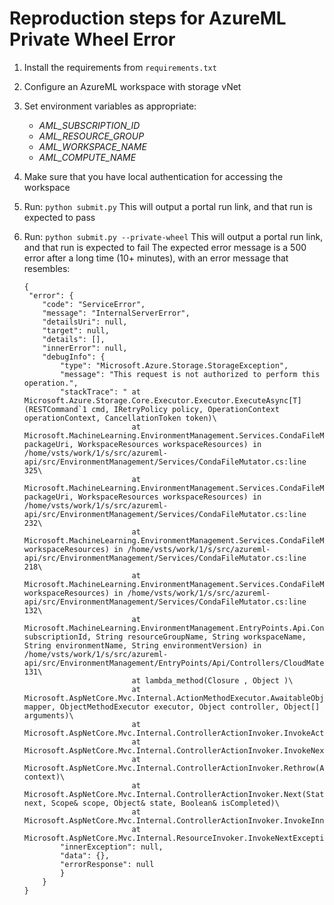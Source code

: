 # Reproduction steps for AzureML Private Wheel Error

1. Install the requirements from `requirements.txt`

2. Configure an AzureML workspace with storage vNet

3. Set environment variables as appropriate:
    * *AML_SUBSCRIPTION_ID*
    * *AML_RESOURCE_GROUP*
    * *AML_WORKSPACE_NAME*
    * *AML_COMPUTE_NAME*

4. Make sure that you have local authentication for accessing the workspace

5. Run: `python submit.py`
    This will output a portal run link, and that run is expected to pass

6. Run: `python submit.py --private-wheel`
    This will output a portal run link, and that run is expected to fail
    The expected error message is a 500 error after a long time (10+ minutes), with an error message that resembles:
    ```
    {
     "error": {
        "code": "ServiceError",
        "message": "InternalServerError",
        "detailsUri": null,
        "target": null,
        "details": [],
        "innerError": null,
        "debugInfo": {
            "type": "Microsoft.Azure.Storage.StorageException",
            "message": "This request is not authorized to perform this operation.",
            "stackTrace": " at Microsoft.Azure.Storage.Core.Executor.Executor.ExecuteAsync[T](RESTCommand`1 cmd, IRetryPolicy policy, OperationContext operationContext, CancellationToken token)\
                            at Microsoft.MachineLearning.EnvironmentManagement.Services.CondaFileMutator.GetBlobContainer(String packageUri, WorkspaceResources workspaceResources) in /home/vsts/work/1/s/src/azureml-api/src/EnvironmentManagement/Services/CondaFileMutator.cs:line 325\
                            at Microsoft.MachineLearning.EnvironmentManagement.Services.CondaFileMutator.RenewBlobSasToken(String packageUri, WorkspaceResources workspaceResources) in /home/vsts/work/1/s/src/azureml-api/src/EnvironmentManagement/Services/CondaFileMutator.cs:line 232\
                            at Microsoft.MachineLearning.EnvironmentManagement.Services.CondaFileMutator.RenewPrivatePackageSasUrls(WorkspaceResources workspaceResources) in /home/vsts/work/1/s/src/azureml-api/src/EnvironmentManagement/Services/CondaFileMutator.cs:line 218\
                            at Microsoft.MachineLearning.EnvironmentManagement.Services.CondaFileMutator.GetSerializedCondaFileWithSas(WorkspaceResources workspaceResources) in /home/vsts/work/1/s/src/azureml-api/src/EnvironmentManagement/Services/CondaFileMutator.cs:line 132\
                            at Microsoft.MachineLearning.EnvironmentManagement.EntryPoints.Api.Controllers.CloudMaterializationController.StartImageBuild(Guid subscriptionId, String resourceGroupName, String workspaceName, String environmentName, String environmentVersion) in /home/vsts/work/1/s/src/azureml-api/src/EnvironmentManagement/EntryPoints/Api/Controllers/CloudMaterializationController.cs:line 131\
                            at lambda_method(Closure , Object )\
                            at Microsoft.AspNetCore.Mvc.Internal.ActionMethodExecutor.AwaitableObjectResultExecutor.Execute(IActionResultTypeMapper mapper, ObjectMethodExecutor executor, Object controller, Object[] arguments)\
                            at Microsoft.AspNetCore.Mvc.Internal.ControllerActionInvoker.InvokeActionMethodAsync()\
                            at Microsoft.AspNetCore.Mvc.Internal.ControllerActionInvoker.InvokeNextActionFilterAsync()\
                            at Microsoft.AspNetCore.Mvc.Internal.ControllerActionInvoker.Rethrow(ActionExecutedContext context)\
                            at Microsoft.AspNetCore.Mvc.Internal.ControllerActionInvoker.Next(State& next, Scope& scope, Object& state, Boolean& isCompleted)\
                            at Microsoft.AspNetCore.Mvc.Internal.ControllerActionInvoker.InvokeInnerFilterAsync()\
                            at Microsoft.AspNetCore.Mvc.Internal.ResourceInvoker.InvokeNextExceptionFilterAsync()",
            "innerException": null,
            "data": {},
            "errorResponse": null
            }
        }
    }
    ```
